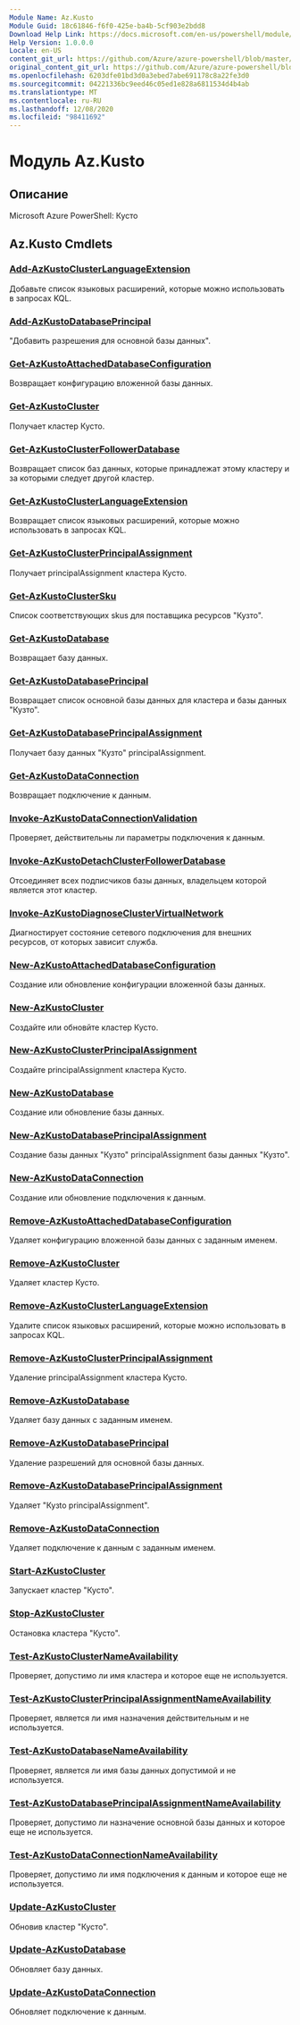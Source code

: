 ```yaml
---
Module Name: Az.Kusto
Module Guid: 18c61846-f6f0-425e-ba4b-5cf903e2bdd8
Download Help Link: https://docs.microsoft.com/en-us/powershell/module/az.kusto
Help Version: 1.0.0.0
Locale: en-US
content_git_url: https://github.com/Azure/azure-powershell/blob/master/src/Kusto/help/Az.Kusto.md
original_content_git_url: https://github.com/Azure/azure-powershell/blob/master/src/Kusto/help/Az.Kusto.md
ms.openlocfilehash: 6203dfe01bd3d0a3ebed7abe691178c8a22fe3d0
ms.sourcegitcommit: 04221336bc9eed46c05ed1e828a6811534d4b4ab
ms.translationtype: MT
ms.contentlocale: ru-RU
ms.lasthandoff: 12/08/2020
ms.locfileid: "98411692"
---
```

# Модуль Az.Kusto
## Описание
Microsoft Azure PowerShell: Кусто

## Az.Kusto Cmdlets
### [Add-AzKustoClusterLanguageExtension](Add-AzKustoClusterLanguageExtension.md)
Добавьте список языковых расширений, которые можно использовать в запросах KQL.

### [Add-AzKustoDatabasePrincipal](Add-AzKustoDatabasePrincipal.md)
"Добавить разрешения для основной базы данных".

### [Get-AzKustoAttachedDatabaseConfiguration](Get-AzKustoAttachedDatabaseConfiguration.md)
Возвращает конфигурацию вложенной базы данных.

### [Get-AzKustoCluster](Get-AzKustoCluster.md)
Получает кластер Кусто.

### [Get-AzKustoClusterFollowerDatabase](Get-AzKustoClusterFollowerDatabase.md)
Возвращает список баз данных, которые принадлежат этому кластеру и за которыми следует другой кластер.

### [Get-AzKustoClusterLanguageExtension](Get-AzKustoClusterLanguageExtension.md)
Возвращает список языковых расширений, которые можно использовать в запросах KQL.

### [Get-AzKustoClusterPrincipalAssignment](Get-AzKustoClusterPrincipalAssignment.md)
Получает principalAssignment кластера Кусто.

### [Get-AzKustoClusterSku](Get-AzKustoClusterSku.md)
Список соответствующих skus для поставщика ресурсов "Кузто".

### [Get-AzKustoDatabase](Get-AzKustoDatabase.md)
Возвращает базу данных.

### [Get-AzKustoDatabasePrincipal](Get-AzKustoDatabasePrincipal.md)
Возвращает список основной базы данных для кластера и базы данных "Кузто".

### [Get-AzKustoDatabasePrincipalAssignment](Get-AzKustoDatabasePrincipalAssignment.md)
Получает базу данных "Кузто" principalAssignment.

### [Get-AzKustoDataConnection](Get-AzKustoDataConnection.md)
Возвращает подключение к данным.

### [Invoke-AzKustoDataConnectionValidation](Invoke-AzKustoDataConnectionValidation.md)
Проверяет, действительны ли параметры подключения к данным.

### [Invoke-AzKustoDetachClusterFollowerDatabase](Invoke-AzKustoDetachClusterFollowerDatabase.md)
Отсоединяет всех подписчиков базы данных, владельцем которой является этот кластер.

### [Invoke-AzKustoDiagnoseClusterVirtualNetwork](Invoke-AzKustoDiagnoseClusterVirtualNetwork.md)
Диагностирует состояние сетевого подключения для внешних ресурсов, от которых зависит служба.

### [New-AzKustoAttachedDatabaseConfiguration](New-AzKustoAttachedDatabaseConfiguration.md)
Создание или обновление конфигурации вложенной базы данных.

### [New-AzKustoCluster](New-AzKustoCluster.md)
Создайте или обновйте кластер Кусто.

### [New-AzKustoClusterPrincipalAssignment](New-AzKustoClusterPrincipalAssignment.md)
Создайте principalAssignment кластера Кусто.

### [New-AzKustoDatabase](New-AzKustoDatabase.md)
Создание или обновление базы данных.

### [New-AzKustoDatabasePrincipalAssignment](New-AzKustoDatabasePrincipalAssignment.md)
Создание базы данных "Кузто" principalAssignment базы данных "Кузто".

### [New-AzKustoDataConnection](New-AzKustoDataConnection.md)
Создание или обновление подключения к данным.

### [Remove-AzKustoAttachedDatabaseConfiguration](Remove-AzKustoAttachedDatabaseConfiguration.md)
Удаляет конфигурацию вложенной базы данных с заданным именем.

### [Remove-AzKustoCluster](Remove-AzKustoCluster.md)
Удаляет кластер Кусто.

### [Remove-AzKustoClusterLanguageExtension](Remove-AzKustoClusterLanguageExtension.md)
Удалите список языковых расширений, которые можно использовать в запросах KQL.

### [Remove-AzKustoClusterPrincipalAssignment](Remove-AzKustoClusterPrincipalAssignment.md)
Удаление principalAssignment кластера Кусто.

### [Remove-AzKustoDatabase](Remove-AzKustoDatabase.md)
Удаляет базу данных с заданным именем.

### [Remove-AzKustoDatabasePrincipal](Remove-AzKustoDatabasePrincipal.md)
Удаление разрешений для основной базы данных.

### [Remove-AzKustoDatabasePrincipalAssignment](Remove-AzKustoDatabasePrincipalAssignment.md)
Удаляет "Кузto principalAssignment".

### [Remove-AzKustoDataConnection](Remove-AzKustoDataConnection.md)
Удаляет подключение к данным с заданным именем.

### [Start-AzKustoCluster](Start-AzKustoCluster.md)
Запускает кластер "Кусто".

### [Stop-AzKustoCluster](Stop-AzKustoCluster.md)
Остановка кластера "Кусто".

### [Test-AzKustoClusterNameAvailability](Test-AzKustoClusterNameAvailability.md)
Проверяет, допустимо ли имя кластера и которое еще не используется.

### [Test-AzKustoClusterPrincipalAssignmentNameAvailability](Test-AzKustoClusterPrincipalAssignmentNameAvailability.md)
Проверяет, является ли имя назначения действительным и не используется.

### [Test-AzKustoDatabaseNameAvailability](Test-AzKustoDatabaseNameAvailability.md)
Проверяет, является ли имя базы данных допустимой и не используется.

### [Test-AzKustoDatabasePrincipalAssignmentNameAvailability](Test-AzKustoDatabasePrincipalAssignmentNameAvailability.md)
Проверяет, допустимо ли назначение основной базы данных и которое еще не используется.

### [Test-AzKustoDataConnectionNameAvailability](Test-AzKustoDataConnectionNameAvailability.md)
Проверяет, допустимо ли имя подключения к данным и которое еще не используется.

### [Update-AzKustoCluster](Update-AzKustoCluster.md)
Обновив кластер "Кусто".

### [Update-AzKustoDatabase](Update-AzKustoDatabase.md)
Обновляет базу данных.

### [Update-AzKustoDataConnection](Update-AzKustoDataConnection.md)
Обновляет подключение к данным.

